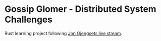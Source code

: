 # Gossip Glomer - Distributed System Challenges

Rust learning project following [Jon Gjengsets live stream](https://www.youtube.com/watch?v=gboGyccRVXI&t=4305s).

